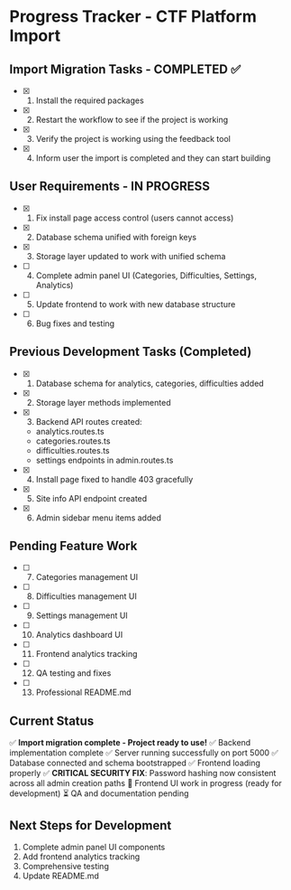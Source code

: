 # Progress Tracker - CTF Platform Import

## Import Migration Tasks - COMPLETED ✅
- [x] 1. Install the required packages
- [x] 2. Restart the workflow to see if the project is working
- [x] 3. Verify the project is working using the feedback tool
- [x] 4. Inform user the import is completed and they can start building

## User Requirements - IN PROGRESS
- [x] 1. Fix install page access control (users cannot access)
- [x] 2. Database schema unified with foreign keys
- [x] 3. Storage layer updated to work with unified schema
- [ ] 4. Complete admin panel UI (Categories, Difficulties, Settings, Analytics)
- [ ] 5. Update frontend to work with new database structure
- [ ] 6. Bug fixes and testing

## Previous Development Tasks (Completed)
- [x] 1. Database schema for analytics, categories, difficulties added
- [x] 2. Storage layer methods implemented
- [x] 3. Backend API routes created:
  - analytics.routes.ts
  - categories.routes.ts
  - difficulties.routes.ts
  - settings endpoints in admin.routes.ts
- [x] 4. Install page fixed to handle 403 gracefully
- [x] 5. Site info API endpoint created
- [x] 6. Admin sidebar menu items added

## Pending Feature Work
- [ ] 7. Categories management UI
- [ ] 8. Difficulties management UI
- [ ] 9. Settings management UI
- [ ] 10. Analytics dashboard UI
- [ ] 11. Frontend analytics tracking
- [ ] 12. QA testing and fixes
- [ ] 13. Professional README.md

## Current Status
✅ **Import migration complete - Project ready to use!**
✅ Backend implementation complete
✅ Server running successfully on port 5000
✅ Database connected and schema bootstrapped
✅ Frontend loading properly
✅ **CRITICAL SECURITY FIX**: Password hashing now consistent across all admin creation paths
🚧 Frontend UI work in progress (ready for development)
⏳ QA and documentation pending

## Next Steps for Development
1. Complete admin panel UI components
2. Add frontend analytics tracking
3. Comprehensive testing
4. Update README.md
